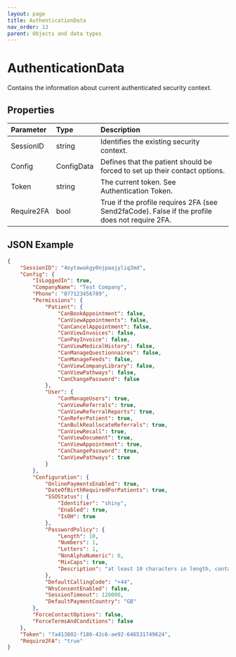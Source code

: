 ```yaml
---
layout: page
title: AuthenticationData
nav_order: 13
parent: Objects and data types
---
```


# AuthenticationData

Contains the information about current authenticated security context.

## Properties

| Parameter | Type   | Description                                                 |
|:----------|:-------|:------------------------------------------------------------|
| SessionID | string | Identifies the existing security context. |
| Config | ConfigData | Defines that the patient should be forced to set up their contact options. |
| Token | string | The current token. See Authentication Token. |
| Require2FA | bool | True if the profile requires 2FA (see Send2faCode). False if the profile does not require 2FA. |

## JSON Example

```json
{
    "SessionID": "4oytawakgy0njpaajyliq3md",
    "Config": {
        "IsLoggedIn": true,
        "CompanyName": "Test Company",
        "Phone": "077123456789",
        "Permissions": {
            "Patient": {
                "CanBookAppointment": false,
                "CanViewAppointments": false,
                "CanCancelAppointment": false,
                "CanViewInvoices": false,
                "CanPayInvoice": false,
                "CanViewMedicalHistory": false,
                "CanManageQuestionnaires": false,
                "CanManageFeeds": false,
                "CanViewCompanyLibrary": false,
                "CanViewPathways": false,
                "CanChangePassword": false
            },
            "User": {
                "CanManageUsers": true,
                "CanViewReferrals": true,
                "CanViewReferralReports": true,
                "CanReferPatient": true,
                "CanBulkReallocateReferrals": true,
                "CanViewRecall": true,
                "CanViewDocument": true,
                "CanViewAppointment": true,
                "CanChangePassword": true,
                "CanViewPathways": true
            }
        },    
        "Configuration": {
            "OnlinePaymentsEnabled": true,
            "DateOfBirthRequiredForPatients": true,
            "SSOStatus": {
                "Identifier": "shiny",
                "Enabled": true,
                "IsOH": true
            },
            "PasswordPolicy": {
                "Length": 10,
                "Numbers": 1,
                "Letters": 1,
                "NonAlphaNumeric": 0,
                "MixCaps": true,
                "Description": "at least 10 characters in length, contain at least one letter an done number and must mix upper and lower-case letters"
            },
            "DefaultCallingCode": "+44",
            "NhsConsentEnabled": false,
            "SessionTimeout": 120000,
            "DefaultPaymentCountry": "GB"
        },
        "ForceContactOptions": false,
        "ForceTermsAndConditions": false
    },
    "Token": "7a413802-f186-42c6-ae92-646531749624",
    "Require2FA": "true"
}
```
